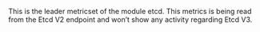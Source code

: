 This is the leader metricset of the module etcd. This metrics is being read from the Etcd V2 endpoint and won’t show any activity regarding Etcd V3.
